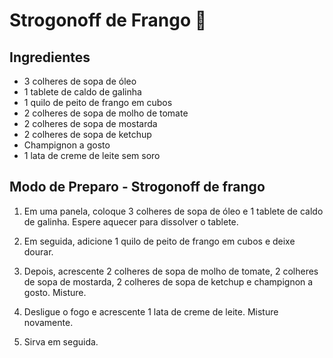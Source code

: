 # Strogonoff de Frango :chicken:

## Ingredientes

- 3 colheres de sopa de óleo
- 1 tablete de caldo de galinha
- 1 quilo de peito de frango em cubos
- 2 colheres de sopa de molho de tomate
- 2 colheres de sopa de mostarda
- 2 colheres de sopa de ketchup
- Champignon a gosto
- 1 lata de creme de leite sem soro

## Modo de Preparo - Strogonoff de frango

1. Em uma panela, coloque 3 colheres de sopa de óleo e 1 tablete de caldo de galinha. Espere aquecer para dissolver o tablete.


2. Em seguida, adicione 1 quilo de peito de frango em cubos e deixe dourar.


3. Depois, acrescente 2 colheres de sopa de molho de tomate, 2 colheres de sopa de mostarda, 2 colheres de sopa de ketchup e champignon a gosto. Misture.


4. Desligue o fogo e acrescente 1 lata de creme de leite. Misture novamente.
5. Sirva em seguida.

